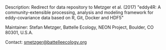 Description: Redirect for data repository to Metzger et al. (2017) "eddy4R: A community-extensible processing, analysis and modeling framework for eddy-covariance data based on R, Git, Docker and HDF5"

Maintainer: Stefan Metzger, Battelle Ecology, NEON Project, Boulder, CO 80301, U.S.A.

Contact: smetzger@battelleecology.org
